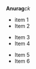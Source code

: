 <b>Anurag</b><em>ck</em>
<ul>
    <li>item 1</li>
    <li>Item 2</li>
</ul>
<ul>
    <li>Item 3</li>
    <li>Item 4</li>
</ul>
<ul>
    <li>Item 5</li>
    <li>Item 6</li>
</ul>
